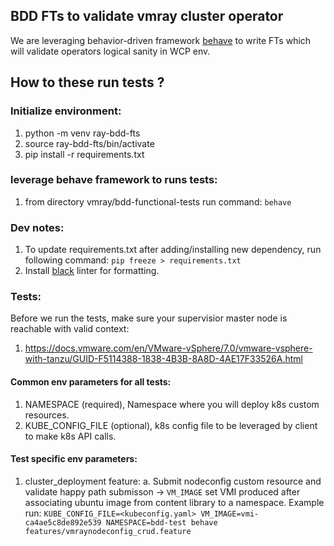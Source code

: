 ## BDD FTs to validate vmray cluster operator

We are leveraging behavior-driven framework [behave](https://github.com/behave/behave) to write FTs which will validate operators logical sanity in WCP env.

## How to these run tests ?

### Initialize environment:
1. python -m venv ray-bdd-fts
2. source ray-bdd-fts/bin/activate
3. pip install -r requirements.txt

### leverage behave framework to runs tests:
1. from directory vmray/bdd-functional-tests run command: `behave`

### Dev notes:
1. To update requirements.txt after adding/installing new dependency, run following command: `pip freeze > requirements.txt`
2. Install [black](https://pypi.org/project/black/) linter for formatting.


### Tests:
Before we run the tests, make sure your supervisior master node is reachable with valid context:
1. https://docs.vmware.com/en/VMware-vSphere/7.0/vmware-vsphere-with-tanzu/GUID-F5114388-1838-4B3B-8A8D-4AE17F33526A.html

#### Common env parameters for all tests: 
1. NAMESPACE (required), Namespace where you will deploy k8s custom resources.
2. KUBE_CONFIG_FILE (optional), k8s config file to be leveraged by client to make k8s API calls.

#### Test specific env parameters:
1. cluster_deployment feature:
   a. Submit nodeconfig custom resource and validate happy path submisson -> `VM_IMAGE` set VMI produced after associating ubuntu image from content library to a namespace.
   Example run: `KUBE_CONFIG_FILE=<kubeconfig.yaml> VM_IMAGE=vmi-ca4ae5c8de892e539 NAMESPACE=bdd-test behave features/vmraynodeconfig_crud.feature`